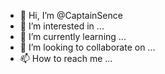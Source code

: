 - 👋 Hi, I’m @CaptainSence
- 👀 I’m interested in ...
- 🌱 I’m currently learning ...
- 💞️ I’m looking to collaborate on ...
- 📫 How to reach me ...

<!---
CaptainSence/CaptainSence is a ✨ special ✨ repository because its `README.md` (this file) appears on your GitHub profile.
You can click the Preview link to take a look at your changes.
--->
